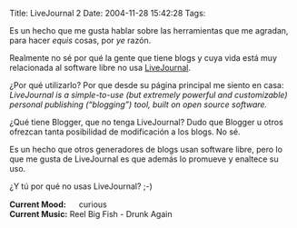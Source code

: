 Title: LiveJournal 2
Date: 2004-11-28 15:42:28
Tags: 

<p>Es un hecho que me gusta hablar sobre las herramientas que me agradan, para hacer <em>equis</em> cosas, por <em>ye</em> razón.</p>

<p>Realmente no sé por qué la gente que tiene blogs y cuya vida está muy relacionada al software libre no usa <a href="http://www.livejournal.com/">LiveJournal</a>.</p>

<p>¿Por qué utilizarlo? Por que desde su página principal me siento en casa: <em>LiveJournal is a simple-to-use (but extremely powerful and customizable) personal publishing (&#8220;blogging&#8221;) tool, built on open source software.</em></p>

<p>¿Qué tiene Blogger, que no tenga LiveJournal? Dudo que Blogger u otros ofrezcan tanta posibilidad de modificación a los blogs. No sé.</p>

<p>Es un hecho que otros generadores de blogs usan software libre, pero lo que me gusta de LiveJournal es que además lo promueve y enaltece su uso.</p>

<p>¿Y tú por qué no usas LiveJournal? ;-)</p>

<p><strong>Current Mood:</strong> <img width="15" height="15" src="http://stat.livejournal.com/img/mood/growf/smileys/confused.gif"/> curious<br/><strong>Current Music:</strong> Reel Big Fish - Drunk Again</p>
